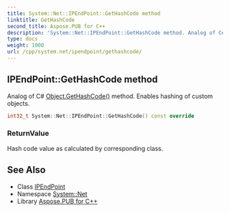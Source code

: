 ```yaml
---
title: System::Net::IPEndPoint::GetHashCode method
linktitle: GetHashCode
second_title: Aspose.PUB for C++
description: 'System::Net::IPEndPoint::GetHashCode method. Analog of C# Object.GetHashCode() method. Enables hashing of custom objects in C++.'
type: docs
weight: 1000
url: /cpp/system.net/ipendpoint/gethashcode/
---
```

## IPEndPoint::GetHashCode method


Analog of C# [Object.GetHashCode()](../../../system/object/gethashcode/) method. Enables hashing of custom objects.

```cpp
int32_t System::Net::IPEndPoint::GetHashCode() const override
```


### ReturnValue

Hash code value as calculated by corresponding class.

## See Also

* Class [IPEndPoint](../)
* Namespace [System::Net](../../)
* Library [Aspose.PUB for C++](../../../)
